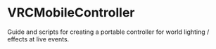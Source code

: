 # VRCMobileController
Guide and scripts for creating a portable controller for world lighting / effects at live events.
